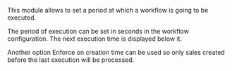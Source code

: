 This module allows to set a period at which a workflow is going to be
executed.

The period of execution can be set in seconds in the workflow
configuration. The next execution time is displayed below it.

Another option Enforce on creation time can be used so only sales
created before the last execution will be processed.
